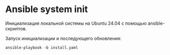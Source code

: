# Ansible system init

Инициализация локальной системы на Ubuntu 24.04 с помощью ansible-скриптов.

Запуск инициализации и последующего обновления:
```
ansible-playbook -b install.yaml
```
